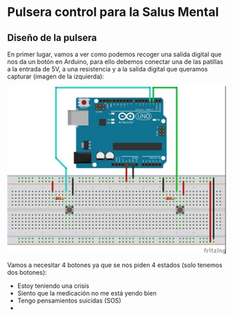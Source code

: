 # Pulsera control para la Salus Mental

## Diseño de la pulsera

En primer lugar, vamos a ver como podemos recoger una salida digital que nos da un botón en Arduino, para ello debemos conectar una de las patillas a la entrada de 5V, a una resistencia y a la salida digital que queramos capturar (imagen de la izquierda):

![Conexión de botón al arduino](botonArduino.webp)

Vamos a necesitar 4 botones ya que se nos piden 4 estados (solo tenemos dos botones):

- Estoy teniendo una crisis
- Siento que la medicación no me está yendo bien
- Tengo pensamientos suicidas (SOS)
- 